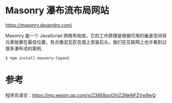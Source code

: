 # Masonry 瀑布流布局网站

<https://masonry.desandro.com/>

Masonry 是一个 JavaScript 网格布局库。它的工作原理是根据可用的垂直空间将元素放置在最佳位置，有点像泥瓦匠在墙上安装石头。我们在互联网上也许看到过很多瀑布流的案例.

```shell
$ npm install masonry-layout
```

# 参考

程序员凌览：<https://mp.weixin.qq.com/s/Z36E8qoOIVZ2NeNFZVw9wQ>